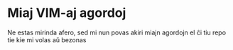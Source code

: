# Miaj VIM-aj agordoj

Ne estas mirinda afero, sed mi nun povas akiri miajn agordojn el ĉi tiu repo
tie kie mi volas aŭ bezonas

